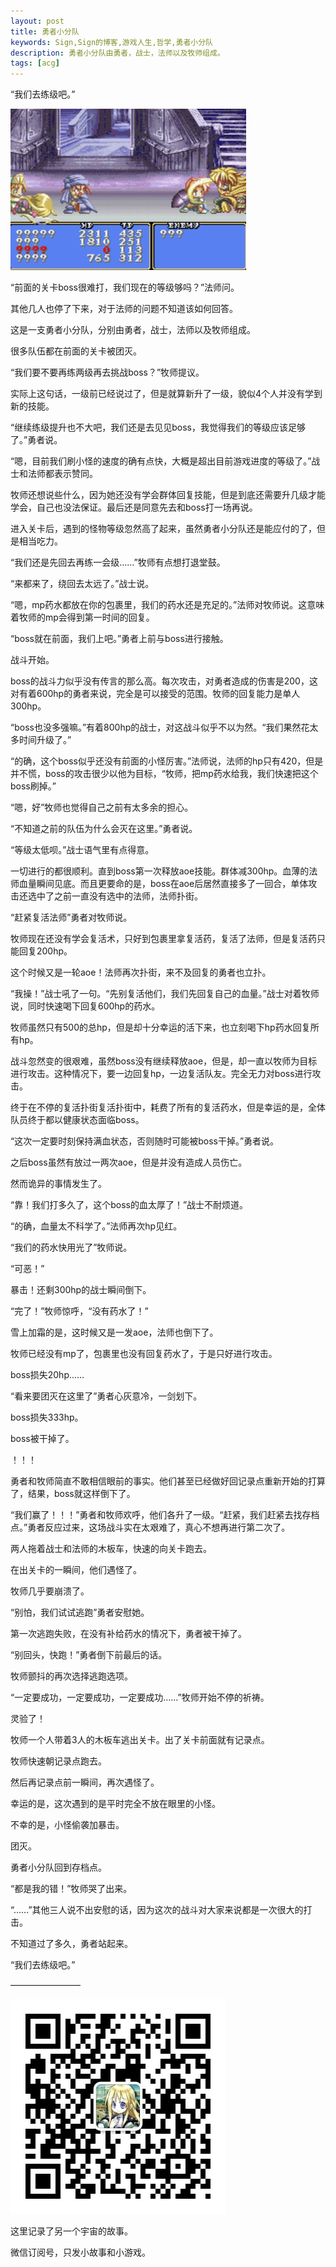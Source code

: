 ```yaml
---
layout: post
title: 勇者小分队
keywords: Sign,Sign的博客,游戏人生,哲学,勇者小分队
description: 勇者小分队由勇者，战士，法师以及牧师组成。
tags: [acg]
---
```

“我们去练级吧。”

![勇者小分队](/img/2016-4-24-role/e1.jpg)

“前面的关卡boss很难打，我们现在的等级够吗？”法师问。

其他几人也停了下来，对于法师的问题不知道该如何回答。

这是一支勇者小分队，分别由勇者，战士，法师以及牧师组成。

很多队伍都在前面的关卡被团灭。

“我们要不要再练两级再去挑战boss？”牧师提议。

实际上这句话，一级前已经说过了，但是就算新升了一级，貌似4个人并没有学到新的技能。

“继续练级提升也不大吧，我们还是去见见boss，我觉得我们的等级应该足够了。”勇者说。

“嗯，目前我们刷小怪的速度的确有点快，大概是超出目前游戏进度的等级了。”战士和法师都表示赞同。

牧师还想说些什么，因为她还没有学会群体回复技能，但是到底还需要升几级才能学会，自己也没法保证。最后还是同意先去和boss打一场再说。

进入关卡后，遇到的怪物等级忽然高了起来，虽然勇者小分队还是能应付的了，但是相当吃力。

“我们还是先回去再练一会级……”牧师有点想打退堂鼓。

“来都来了，绕回去太远了。”战士说。

“嗯，mp药水都放在你的包裹里，我们的药水还是充足的。”法师对牧师说。这意味着牧师的mp会得到第一时间的回复。

“boss就在前面，我们上吧。”勇者上前与boss进行接触。

战斗开始。

boss的战斗力似乎没有传言的那么高。每次攻击，对勇者造成的伤害是200，这对有着600hp的勇者来说，完全是可以接受的范围。牧师的回复能力是单人300hp。

“boss也没多强嘛。”有着800hp的战士，对这战斗似乎不以为然。“我们果然花太多时间升级了。”

“的确，这个boss似乎还没有前面的小怪厉害。”法师说，法师的hp只有420，但是并不慌，boss的攻击很少以他为目标，“牧师，把mp药水给我，我们快速把这个boss刷掉。”

“嗯，好”牧师也觉得自己之前有太多余的担心。

“不知道之前的队伍为什么会灭在这里。”勇者说。

“等级太低呗。”战士语气里有点得意。

一切进行的都很顺利。直到boss第一次释放aoe技能。群体减300hp。血薄的法师血量瞬间见底。而且更要命的是，boss在aoe后居然直接多了一回合，单体攻击还选中了之前一直没有选中的法师，法师扑街。

“赶紧复活法师”勇者对牧师说。

牧师现在还没有学会复活术，只好到包裹里拿复活药，复活了法师，但是复活药只能回复200hp。

这个时候又是一轮aoe！法师再次扑街，来不及回复的勇者也立扑。

“我操！”战士吼了一句。“先别复活他们，我们先回复自己的血量。”战士对着牧师说，同时快速喝下回复600hp的药水。

牧师虽然只有500的总hp，但是却十分幸运的活下来，也立刻喝下hp药水回复所有hp。

战斗忽然变的很艰难，虽然boss没有继续释放aoe，但是，却一直以牧师为目标进行攻击。这种情况下，要一边回复hp，一边复活队友。完全无力对boss进行攻击。

终于在不停的复活扑街复活扑街中，耗费了所有的复活药水，但是幸运的是，全体队员终于都以健康状态面临boss。

“这次一定要时刻保持满血状态，否则随时可能被boss干掉。”勇者说。

之后boss虽然有放过一两次aoe，但是并没有造成人员伤亡。

然而诡异的事情发生了。

“靠！我们打多久了，这个boss的血太厚了！”战士不耐烦道。

“的确，血量太不科学了。”法师再次hp见红。

“我们的药水快用光了”牧师说。

“可恶！”

暴击！还剩300hp的战士瞬间倒下。

“完了！”牧师惊呼，“没有药水了！”

雪上加霜的是，这时候又是一发aoe，法师也倒下了。

牧师已经没有mp了，包裹里也没有回复药水了，于是只好进行攻击。

boss损失20hp……

“看来要团灭在这里了”勇者心灰意冷，一剑划下。

boss损失333hp。

boss被干掉了。

！！！

勇者和牧师简直不敢相信眼前的事实。他们甚至已经做好回记录点重新开始的打算了，结果，boss就这样倒下了。

“我们赢了！！！”勇者和牧师欢呼，他们各升了一级。“赶紧，我们赶紧去找存档点。”勇者反应过来，这场战斗实在太艰难了，真心不想再进行第二次了。

两人拖着战士和法师的木板车，快速的向关卡跑去。

在出关卡的一瞬间，他们遇怪了。

牧师几乎要崩溃了。

“别怕，我们试试逃跑”勇者安慰她。

第一次逃跑失败，在没有补给药水的情况下，勇者被干掉了。

“别回头，快跑！”勇者倒下前最后的话。

牧师颤抖的再次选择逃跑选项。

“一定要成功，一定要成功，一定要成功……”牧师开始不停的祈祷。

灵验了！

牧师一个人带着3人的木板车逃出关卡。出了关卡前面就有记录点。

牧师快速朝记录点跑去。

然后再记录点前一瞬间，再次遇怪了。

幸运的是，这次遇到的是平时完全不放在眼里的小怪。

不幸的是，小怪偷袭加暴击。

团灭。

勇者小分队回到存档点。

“都是我的错！”牧师哭了出来。

“……”其他三人说不出安慰的话，因为这次的战斗对大家来说都是一次很大的打击。

不知道过了多久，勇者站起来。

“我们去练级吧。”

————————

![平行宇宙](/img/2016-4-30-flow/qr.jpg)

这里记录了另一个宇宙的故事。

微信订阅号，只发小故事和小游戏。
